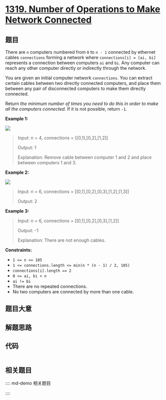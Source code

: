 # [1319. Number of Operations to Make Network Connected](https://leetcode.com/problems/number-of-operations-to-make-network-connected)

## 题目

There are `n` computers numbered from `0` to `n - 1` connected by ethernet
cables `connections` forming a network where `connections[i] = [ai, bi]`
represents a connection between computers `ai` and `bi`. Any computer can
reach any other computer directly or indirectly through the network.

You are given an initial computer network `connections`. You can extract
certain cables between two directly connected computers, and place them
between any pair of disconnected computers to make them directly connected.

Return _the minimum number of times you need to do this in order to make all
the computers connected_. If it is not possible, return `-1`.



**Example 1:**

![](https://assets.leetcode.com/uploads/2020/01/02/sample_1_1677.png)

> Input: n = 4, connections = [[0,1],[0,2],[1,2]]
> 
> Output: 1
> 
> Explanation: Remove cable between computer 1 and 2 and place between computers 1 and 3.

**Example 2:**

![](https://assets.leetcode.com/uploads/2020/01/02/sample_2_1677.png)

> Input: n = 6, connections = [[0,1],[0,2],[0,3],[1,2],[1,3]]
> 
> Output: 2

**Example 3:**

> Input: n = 6, connections = [[0,1],[0,2],[0,3],[1,2]]
> 
> Output: -1
> 
> Explanation: There are not enough cables.

**Constraints:**

  * `1 <= n <= 105`
  * `1 <= connections.length <= min(n * (n - 1) / 2, 105)`
  * `connections[i].length == 2`
  * `0 <= ai, bi < n`
  * `ai != bi`
  * There are no repeated connections.
  * No two computers are connected by more than one cable.


## 题目大意

## 解题思路

## 代码

```javascript

```

## 相关题目

:::: md-demo 相关题目

::::
